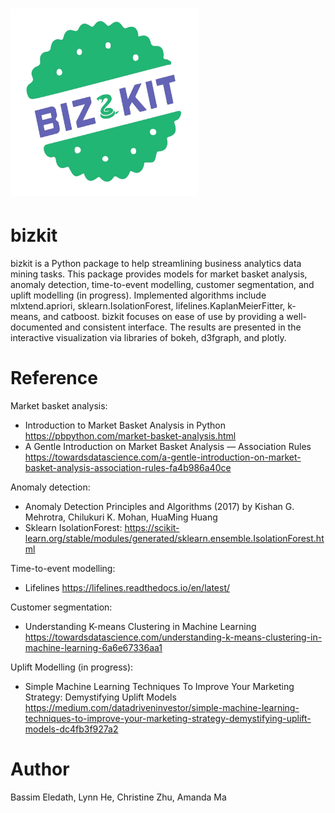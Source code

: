 
# <img alt="bizkit" src="logo.jpg" height="300" width="300">


# bizkit

bizkit is a Python package to help streamlining business analytics data mining tasks. This package provides models for market basket analysis, anomaly detection, time-to-event modelling, customer segmentation, and uplift modelling (in progress). Implemented algorithms include mlxtend.apriori, sklearn.IsolationForest, lifelines.KaplanMeierFitter, k-means, and catboost. bizkit focuses on ease of use by providing a well-documented and consistent interface. The results are presented in the interactive visualization via libraries of bokeh, d3fgraph, and plotly.


# Reference

Market basket analysis:
- Introduction to Market Basket Analysis in Python https://pbpython.com/market-basket-analysis.html
- A Gentle Introduction on Market Basket Analysis — Association Rules https://towardsdatascience.com/a-gentle-introduction-on-market-basket-analysis-association-rules-fa4b986a40ce



Anomaly detection:
- Anomaly Detection Principles and Algorithms (2017) by Kishan G. Mehrotra, Chilukuri K. Mohan, HuaMing Huang
- Sklearn IsolationForest: https://scikit-learn.org/stable/modules/generated/sklearn.ensemble.IsolationForest.html


Time-to-event modelling:
- Lifelines https://lifelines.readthedocs.io/en/latest/


Customer segmentation:
- Understanding K-means Clustering in Machine Learning https://towardsdatascience.com/understanding-k-means-clustering-in-machine-learning-6a6e67336aa1


Uplift Modelling (in progress):
- Simple Machine Learning Techniques To Improve Your Marketing Strategy: Demystifying Uplift Models https://medium.com/datadriveninvestor/simple-machine-learning-techniques-to-improve-your-marketing-strategy-demystifying-uplift-models-dc4fb3f927a2


# Author
Bassim Eledath, Lynn He, Christine Zhu, Amanda Ma
